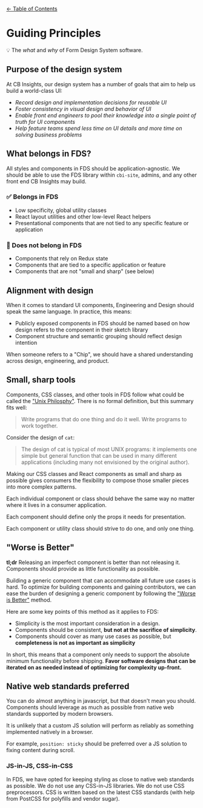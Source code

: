 [&larr; Table of Contents](../CONTRIBUTING.md)

# Guiding Principles
💡 The _what_ and _why_ of Form Design System software.

## Purpose of the design system
At CB Insights, our design system has a number of goals that aim to help us build a
world-class UI:

- _Record design and implementation decisions for reusable UI_
- _Foster consistency in visual design and behavior of UI_
- _Enable front end engineers to pool their knowledge into a single point of truth for UI components_
- _Help feature teams spend less time on UI details and more time on solving business problems_

## What belongs in FDS?
All styles and components in FDS should be application-agnostic. We should be able to use
the FDS library within `cbi-site`, admins, and any other front end CB Insights may build.

### ✅ Belongs in FDS
- Low specificity, global utility classes
- React layout utilities and other low-level React helpers
- Presentational components that are not tied to any specific feature or application

### 🚫 Does not belong in FDS
- Components that rely on Redux state
- Components that are tied to a specific application or feature
- Components that are not "small and sharp" (see below)

## Alignment with design
When it comes to standard UI components, Engineering and Design should speak the same
language. In practice, this means:

- Publicly exposed components in FDS should be named based on how design refers to the
component in their sketch library
- Component structure and semantic grouping should reflect design intention

When someone refers to a "Chip", we should have a shared understanding across design,
engineering, and product.

## Small, sharp tools
Components, CSS classes, and other tools in FDS follow what could be called the ["Unix
Philosphy"](https://en.wikipedia.org/wiki/Unix_philosophy). There is no formal definition, but this summary fits well:

> Write programs that do one thing and do it well. Write programs to work together.

Consider the design of `cat`:

> The design of cat is typical of most UNIX programs: it implements one simple but general function that can be used in many different applications (including many not envisioned by the original author).

Making our CSS classes and React components as small and sharp as possible gives consumers
the flexibility to compose those smaller pieces into more complex patterns.

Each individual component or class should behave the same way no matter where it lives in a
consumer application.

Each component should define only the props it needs for presentation.

Each component or utility class should strive to do one, and only one thing.


## "Worse is Better"

**tl;dr** Releasing an imperfect component is better than not releasing it. Components
should provide as little functionality as possible.

Building a generic component that can accommodate all future use cases is hard. To
optimize for building components and gaining contributors, we can ease the burden of
designing a generic component by following the ["Worse is Better"](https://en.wikipedia.org/wiki/Worse_is_better) method.

Here are some key points of this method as it applies to FDS:
- Simplicity is the most important consideration in a design.
- Components should be consistent, **but not at the sacrifice of simplicity**.
- Components should cover as many use cases as possible, but **completeness is not as important as simplicity**

In short, this means that a component only needs to support the absolute minimum functionality
before shipping. **Favor software designs that can be iterated on as needed instead of optimizing for
complexity up-front.**

## Native web standards preferred
You can do almost anything in javascript, but that doesn't mean you should. Components
should leverage as much as possible from native web standards supported by modern
browsers.

It is unlikely that a custom JS solution will perform as reliably as something implemented
natively in a browser.

For example, `position: sticky` should be preferred over a JS solution to fixing content
during scroll.

### JS-in-JS, CSS-in-CSS
In FDS, we have opted for keeping styling as close to native web standards as possible.
We do not use any CSS-in-JS libraries. We do not use CSS preprocessors. CSS is written
based on the latest CSS standards (with help from PostCSS for polyfills and vendor sugar).

